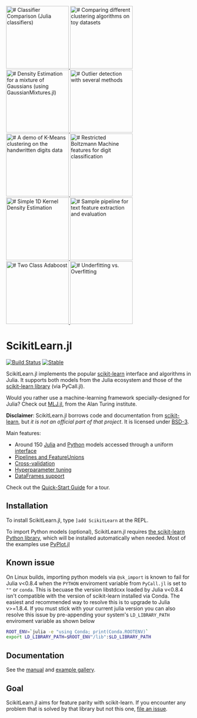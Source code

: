  <a href="./examples/Classifier_Comparison_Julia.ipynb"><img src="./docs/example_images/Classifier_Comparison_Julia.png" alt="# Classifier Comparison (Julia classifiers)" width="170"> </a>  <a href="./examples/Clustering_Comparison.ipynb"><img src="./docs/example_images/Clustering_Comparison.png" alt="# Comparing different clustering algorithms on toy datasets" width="170"> </a>  <a href="./examples/Density_Estimation_Julia.ipynb"><img src="./docs/example_images/Density_Estimation_Julia.png" alt="# Density Estimation for a mixture of Gaussians (using GaussianMixtures.jl)" width="170"> </a>  <a href="./examples/Outlier_Detection.ipynb"><img src="./docs/example_images/Outlier_Detection.png" alt="# Outlier detection with several methods" width="170"> </a>  <a href="./examples/Plot_Kmeans_Digits.ipynb"><img src="./docs/example_images/Plot_Kmeans_Digits.png" alt="# A demo of K-Means clustering on the handwritten digits data" width="170"> </a>  <a href="./examples/RBM.ipynb"><img src="./docs/example_images/RBM.png" alt="# Restricted Boltzmann Machine features for digit classification" width="170"> </a>  <a href="./examples/Simple_1D_Kernel_Density.ipynb"><img src="./docs/example_images/Simple_1D_Kernel_Density.png" alt="# Simple 1D Kernel Density Estimation" width="170"> </a>  <a href="./examples/Text_Feature_Extraction.ipynb"><img src="./docs/example_images/Text_image.png" alt="# Sample pipeline for text feature extraction and evaluation" width="170"> </a>  <a href="./examples/Two_Class_Adaboost.ipynb"><img src="./docs/example_images/Two_Class_Adaboost.png" alt="# Two Class Adaboost" width="170"> </a>  <a href="./examples/Underfitting_vs_Overfitting.ipynb"><img src="./docs/example_images/Underfitting_vs_Overfitting.png" alt="# Underfitting vs. Overfitting" width="170"> </a>

# ScikitLearn.jl
[![Build Status](https://github.com/cstjean/ScikitLearn.jl/workflows/CI/badge.svg)](https://github.com/cstjean/ScikitLearn.jl/actions)
[![Stable](https://img.shields.io/badge/docs-stable-blue.svg)](https://cstjean.github.io/ScikitLearn.jl/dev/)

ScikitLearn.jl implements the popular
[scikit-learn](http://scikit-learn.org/stable/) interface and algorithms in
Julia. It supports both models from the Julia ecosystem and those of the
[scikit-learn library](http://scikit-learn.org/stable/modules/classes.html)
(via PyCall.jl).

Would you rather use a machine-learning framework specially-designed for Julia? Check out [MLJ.jl](https://github.com/alan-turing-institute/MLJ.jl), from the Alan Turing institute.

**Disclaimer**: ScikitLearn.jl borrows code and documentation from
[scikit-learn](http://scikit-learn.org/stable/), but *it is not an official part
of that project*. It is licensed under [BSD-3](LICENSE).

Main features:

- Around 150 [Julia](https://cstjean.github.io/ScikitLearn.jl/dev/man/models/#Julia-models-1) and [Python](https://cstjean.github.io/ScikitLearn.jl/dev/man/models/#Python-models-1) models accessed through a uniform [interface](https://cstjean.github.io/ScikitLearn.jl/dev/man/api/)
- [Pipelines and FeatureUnions](https://cstjean.github.io/ScikitLearn.jl/dev/man/pipelines/)
- [Cross-validation](https://cstjean.github.io/ScikitLearn.jl/dev/man/cross_validation/)
- [Hyperparameter tuning](https://cstjean.github.io/ScikitLearn.jl/dev/man/model_selection/)
- [DataFrames support](https://cstjean.github.io/ScikitLearn.jl/dev/man/dataframes/)

Check out the [Quick-Start
Guide](https://cstjean.github.io/ScikitLearn.jl/dev/man/quickstart/) for a
tour.

## Installation

To install ScikitLearn.jl, type `]add ScikitLearn` at the REPL.

To import Python models (optional), ScikitLearn.jl requires [the scikit-learn Python library](https://cstjean.github.io/ScikitLearn.jl/dev/man/models/#Installation-and-importing-Python-models-1), which will be installed automatically when needed. Most of the examples use [PyPlot.jl](https://github.com/stevengj/PyPlot.jl)

## Known issue

On Linux builds, importing python models via `@sk_import` is known to fail for Julia v<0.8.4 when the `PYTHON` enviroment variable from `PyCall.jl` is set to `""` or `conda`. This is becuase the version libstdcxx loaded by Julia v<0.8.4 isn't compatible with the version of scikit-learn installed via Conda.
The easiest and recommended way to resolve this is to upgrade to Julia v>=1.8.4. If you must stick with your current julia version you can also resolve this issue by pre-appending your system's `LD_LIBRARY_PATH` enviroment variable as shown below
```bash
ROOT_ENV=`julia -e "using Conda; print(Conda.ROOTENV)`
export LD_LIBRARY_PATH=$ROOT_ENV"/lib":$LD_LIBRARY_PATH
```

## Documentation

See the [manual](https://cstjean.github.io/ScikitLearn.jl/dev/) and
[example gallery](docs/src/man/examples.md).

## Goal

ScikitLearn.jl aims for feature parity with scikit-learn. If you
encounter any problem that is solved by that library but not this one, [file an
issue](https://github.com/cstjean/ScikitLearn.jl/issues).
